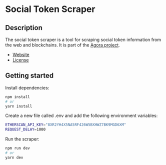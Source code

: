 # Social Token Scraper

## Description

The social token scraper is a tool for scraping social token information from the web and blockchains.
It is part of the [Agora project](https://github.com/AgoraSpaceDAO).

- [Website](https://agora.space)
- [License](./LICENSE)

## Getting started

Install dependencies:

```bash
npm install
# or
yarn install
```

Create a new file called .env and add the following environment variables:

```bash
ETHERSCAN_API_KEY="8XR2YH4X5NA5RF426W5BXHWZ7BK9MGD6XM"
REQUEST_DELAY=1000
```

Run the scraper:

```bash
npm run dev
# or
yarn dev
```
